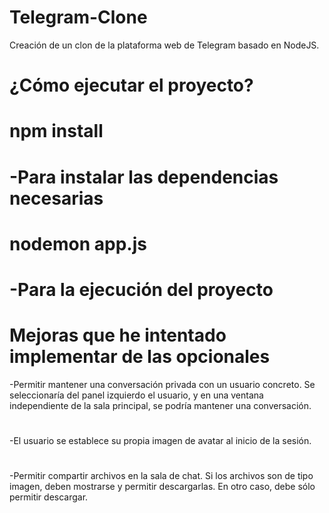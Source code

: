 # Telegram-Clone
Creación de un clon de la plataforma web de Telegram basado en NodeJS.

# ¿Cómo ejecutar el proyecto?
# npm install
# -Para instalar las dependencias necesarias
# nodemon app.js 
# -Para la ejecución del proyecto

# Mejoras que he intentado implementar de las opcionales
 -Permitir mantener una conversación privada con un usuario concreto. Se seleccionaría del panel izquierdo el usuario, y en una ventana independiente de la sala principal, se podría mantener una conversación.
#
-El usuario se establece su propia imagen de avatar al inicio de la sesión.
#
-Permitir compartir archivos en la sala de chat. Si los archivos son de tipo imagen, deben mostrarse y permitir descargarlas. En otro caso, debe sólo permitir descargar.
